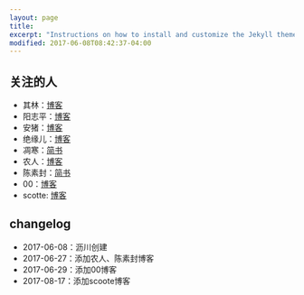 ```yaml
---
layout: page
title:
excerpt: "Instructions on how to install and customize the Jekyll theme So Simple."
modified: 2017-06-08T08:42:37-04:00
---
```


## 关注的人
* 其林：[博客](https://wangjane1030.github.io)
* 阳志平：[博客](http://www.yangzhiping.com/)
* 安猪：[博客](http://anzhu.net/)
* 绝缘儿：[博客](http://z.arlmy.me/)
* 凋寒：[简书](http://www.jianshu.com/u/c1b98fbdc97d)
* 农人：[博客](http://blog.mashuangpsy.com/)
* 陈素封：[简书](http://www.jianshu.com/u/c30afb47d730)
* 00：[博客](http://www.uegeek.com/)
* scotte: [博客](http://scottming.com/)

## changelog
* 2017-06-08：沥川创建
* 2017-06-27：添加农人、陈素封博客
* 2017-06-29：添加00博客
* 2017-08-17：添加scoote博客
